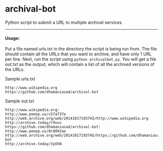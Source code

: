 archival-bot
============

Python script to submit a URL to multiple archival services
____

#### Usage:
Put a file named urls.txt in the directory the script is being run from. The file should contain all the URLs that you want to archive, and have only 1 URL per line. 
Next, run the script using `python archivalbot.py`.
You will get a file out.txt as the output, which will contain a list of all the archived versions of the URLs.

Sample urls.txt
```
http://www.wikipedia.org
https://github.com/dhamaniasad/archival-bot
```

Sample out.txt
```
http://www.wikipedia.org:
http://www.peeep.us/c57a737e
http://web.archive.org/web/20141017193743/http://www.wikipedia.org
http://archive.today/r9uus
https://github.com/dhamaniasad/archival-bot:
http://www.peeep.us/8c8093ae
http://web.archive.org/web/20141017193745/https://github.com/dhamaniasad/archival-bot
http://archive.today/3yO5N
```
